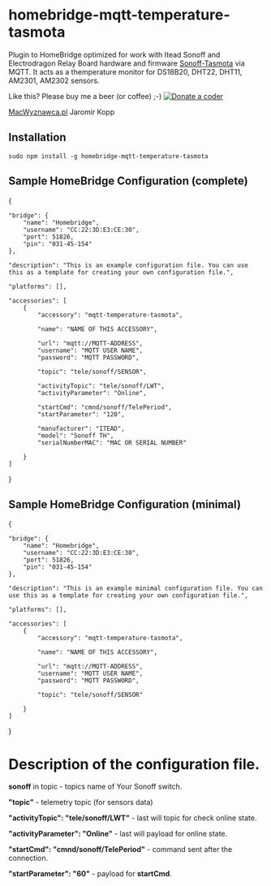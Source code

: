 # homebridge-mqtt-temperature-tasmota

Plugin to HomeBridge optimized for work with Itead Sonoff and Electrodragon Relay Board hardware and firmware [Sonoff-Tasmota](https://github.com/arendst/Sonoff-Tasmota) via MQTT. It acts as a themperature monitor for DS18B20, DHT22, DHT11, AM2301, AM2302 sensors.

Like this? Please buy me a beer (or coffee) ;-) <a href="https://www.paypal.com/cgi-bin/webscr?cmd=_s-xclick&amp;hosted_button_id=CK56Q7SFHEHSW"><img src="http://macwyznawca.pl/donate-paypal2.png" alt="Donate a coder" data-canonical-src="http://macwyznawca.pl/donate-paypal.svg" style="max-width:100%;"></a>

[MacWyznawca.pl](http://macwyznawca.pl) Jaromir Kopp

Installation
--------------------
    sudo npm install -g homebridge-mqtt-temperature-tasmota

Sample HomeBridge Configuration (complete)
--------------------

{
	
    "bridge": {
        "name": "Homebridge",
        "username": "CC:22:3D:E3:CE:30",
        "port": 51826,
        "pin": "031-45-154"
    },
    
    "description": "This is an example configuration file. You can use this as a template for creating your own configuration file.",

    "platforms": [],
	
	"accessories": [
		{
			"accessory": "mqtt-temperature-tasmota",

			"name": "NAME OF THIS ACCESSORY",
	
			"url": "mqtt://MQTT-ADDRESS",
			"username": "MQTT USER NAME",
			"password": "MQTT PASSWORD",

			"topic": "tele/sonoff/SENSOR",

			"activityTopic": "tele/sonoff/LWT",
			"activityParameter": "Online",

			"startCmd": "cmnd/sonoff/TelePeriod",
			"startParameter": "120",

			"manufacturer": "ITEAD",
			"model": "Sonoff TH",
			"serialNumberMAC": "MAC OR SERIAL NUMBER"

		}
	]
}

Sample HomeBridge Configuration (minimal)
--------------------

{
	
    "bridge": {
        "name": "Homebridge",
        "username": "CC:22:3D:E3:CE:30",
        "port": 51826,
        "pin": "031-45-154"
    },
    
    "description": "This is an example minimal configuration file. You can use this as a template for creating your own configuration file.",

    "platforms": [],
	
	"accessories": [
		{
			"accessory": "mqtt-temperature-tasmota",

			"name": "NAME OF THIS ACCESSORY",
	
			"url": "mqtt://MQTT-ADDRESS",
			"username": "MQTT USER NAME",
			"password": "MQTT PASSWORD",

			"topic": "tele/sonoff/SENSOR"

		}
	]
}

# Description of the configuration file.

**sonoff** in topic - topics name of Your Sonoff switch.

**"topic"** - telemetry topic (for sensors data)

**"activityTopic": "tele/sonoff/LWT"** - last will topic for check online state.

**"activityParameter": "Online"** - last will payload for online state.

**"startCmd": "cmnd/sonoff/TelePeriod"** -  command sent after the connection.

**"startParameter": "60"** - payload for **startCmd**.

